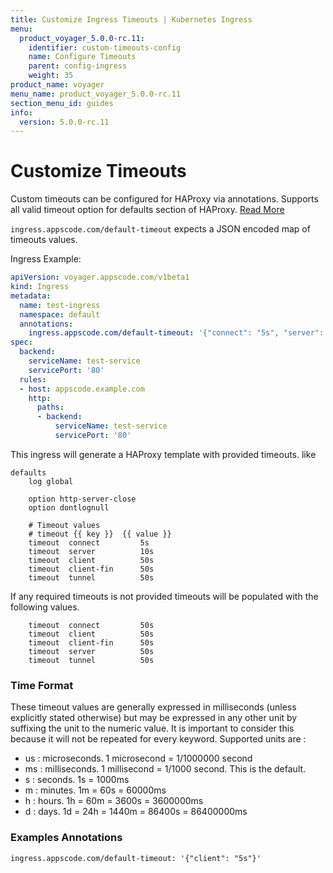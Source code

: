 ```yaml
---
title: Customize Ingress Timeouts | Kubernetes Ingress
menu:
  product_voyager_5.0.0-rc.11:
    identifier: custom-timeouts-config
    name: Configure Timeouts
    parent: config-ingress
    weight: 35
product_name: voyager
menu_name: product_voyager_5.0.0-rc.11
section_menu_id: guides
info:
  version: 5.0.0-rc.11
---
```


# Customize Timeouts

Custom timeouts can be configured for HAProxy via annotations. Supports all valid timeout option
for defaults section of HAProxy. [Read More](https://cbonte.github.io/haproxy-dconv/1.7/configuration.html#4.2-timeout%20check)

`ingress.appscode.com/default-timeout` expects a JSON encoded map of timeouts values.

Ingress Example:
```yaml
apiVersion: voyager.appscode.com/v1beta1
kind: Ingress
metadata:
  name: test-ingress
  namespace: default
  annotations:
    ingress.appscode.com/default-timeout: '{"connect": "5s", "server": "10s"}'
spec:
  backend:
    serviceName: test-service
    servicePort: '80'
  rules:
  - host: appscode.example.com
    http:
      paths:
      - backend:
          serviceName: test-service
          servicePort: '80'
```

This ingress will generate a HAProxy template with provided timeouts. like
```console
defaults
	log global

	option http-server-close
	option dontlognull

	# Timeout values
	# timeout {{ key }}  {{ value }}
	timeout  connect         5s
	timeout  server          10s
	timeout  client          50s
	timeout  client-fin      50s
	timeout  tunnel          50s

```


If any required timeouts is not provided timeouts will be populated with the following values.
```
	timeout  connect         50s
	timeout  client          50s
	timeout  client-fin      50s
	timeout  server          50s
	timeout  tunnel          50s
```

### Time Format
These timeout values are generally expressed in milliseconds (unless explicitly stated
otherwise) but may be expressed in any other unit by suffixing the unit to the
numeric value. It is important to consider this because it will not be repeated
for every keyword. Supported units are :

  - us : microseconds. 1 microsecond = 1/1000000 second
  - ms : milliseconds. 1 millisecond = 1/1000 second. This is the default.
  - s  : seconds. 1s = 1000ms
  - m  : minutes. 1m = 60s = 60000ms
  - h  : hours.   1h = 60m = 3600s = 3600000ms
  - d  : days.    1d = 24h = 1440m = 86400s = 86400000ms

### Examples Annotations
```
ingress.appscode.com/default-timeout: '{"client": "5s"}'
```
